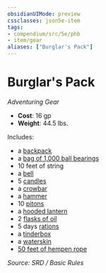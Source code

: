```yaml
---
obsidianUIMode: preview
cssclasses: json5e-item
tags:
- compendium/src/5e/phb
- item/gear
aliases: ["Burglar's Pack"]
---
```

# Burglar's Pack
*Adventuring Gear*  

- **Cost**: 16 gp
- **Weight**: 44.5 lbs.

Includes:

- a [backpack](backpack.md)  
- a [bag of 1,000 ball bearings](ball-bearings-bag-of-1000.md)  
- 10 feet of string  
- a [bell](bell.md)  
- 5 [candles](candle.md)  
- a [crowbar](crowbar.md)  
- a [hammer](hammer.md)  
- 10 [pitons](piton.md)  
- a [hooded lantern](hooded-lantern.md)  
- 2 [flasks of oil](oil-flask.md)  
- 5 days [rations](rations-1-day.md)  
- a [tinderbox](tinderbox.md)  
- a [waterskin](waterskin.md)  
- [50 feet of hempen rope](hempen-rope-50-feet.md)  

*Source: SRD / Basic Rules*
